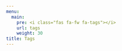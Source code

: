 ```yaml
---
menu:
  main:
    pre: <i class="fas fa-fw fa-tags"></i>
    url: tags
    weight: 30
title: Tags
---
```

